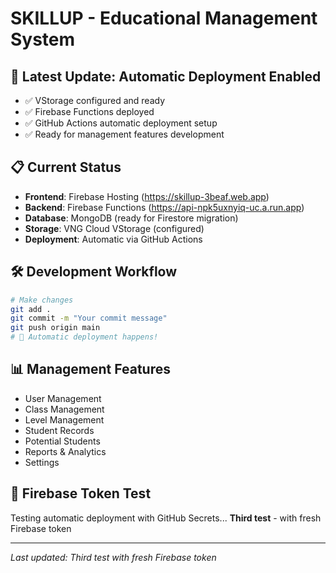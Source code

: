 # SKILLUP - Educational Management System

## 🚀 **Latest Update: Automatic Deployment Enabled**
- ✅ VStorage configured and ready
- ✅ Firebase Functions deployed
- ✅ GitHub Actions automatic deployment setup
- ✅ Ready for management features development

## 📋 **Current Status**
- **Frontend**: Firebase Hosting (https://skillup-3beaf.web.app)
- **Backend**: Firebase Functions (https://api-npk5uxnyiq-uc.a.run.app)
- **Database**: MongoDB (ready for Firestore migration)
- **Storage**: VNG Cloud VStorage (configured)
- **Deployment**: Automatic via GitHub Actions

## 🛠️ **Development Workflow**
```bash
# Make changes
git add .
git commit -m "Your commit message"
git push origin main
# 🚀 Automatic deployment happens!
```

## 📊 **Management Features**
- User Management
- Class Management  
- Level Management
- Student Records
- Potential Students
- Reports & Analytics
- Settings

## 🔐 **Firebase Token Test**
Testing automatic deployment with GitHub Secrets...
**Third test** - with fresh Firebase token

---
*Last updated: Third test with fresh Firebase token*
